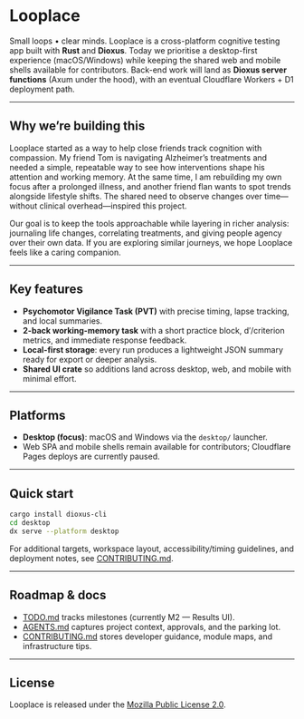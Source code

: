 # Looplace

Small loops • clear minds.
Looplace is a cross-platform cognitive testing app built with **Rust** and **Dioxus**. Today we prioritise a desktop-first experience (macOS/Windows) while keeping the shared web and mobile shells available for contributors. Back-end work will land as **Dioxus server functions** (Axum under the hood), with an eventual Cloudflare Workers + D1 deployment path.

---

## Why we’re building this

Looplace started as a way to help close friends track cognition with compassion. My friend Tom is navigating Alzheimer’s treatments and needed a simple, repeatable way to see how interventions shape his attention and working memory. At the same time, I am rebuilding my own focus after a prolonged illness, and another friend flan wants to spot trends alongside lifestyle shifts. The shared need to observe changes over time—without clinical overhead—inspired this project.

Our goal is to keep the tools approachable while layering in richer analysis: journaling life changes, correlating treatments, and giving people agency over their own data. If you are exploring similar journeys, we hope Looplace feels like a caring companion.

---

## Key features

- **Psychomotor Vigilance Task (PVT)** with precise timing, lapse tracking, and local summaries.
- **2-back working-memory task** with a short practice block, d′/criterion metrics, and immediate response feedback.
- **Local-first storage**: every run produces a lightweight JSON summary ready for export or deeper analysis.
- **Shared UI crate** so additions land across desktop, web, and mobile with minimal effort.

---

## Platforms

- **Desktop (focus)**: macOS and Windows via the `desktop/` launcher.
- Web SPA and mobile shells remain available for contributors; Cloudflare Pages deploys are currently paused.

---

## Quick start

```bash
cargo install dioxus-cli
cd desktop
dx serve --platform desktop
```

For additional targets, workspace layout, accessibility/timing guidelines, and deployment notes, see [CONTRIBUTING.md](./CONTRIBUTING.md).

---

## Roadmap & docs

- [TODO.md](./TODO.md) tracks milestones (currently M2 — Results UI).
- [AGENTS.md](./AGENTS.md) captures project context, approvals, and the parking lot.
- [CONTRIBUTING.md](./CONTRIBUTING.md) stores developer guidance, module maps, and infrastructure tips.

---

## License

Looplace is released under the [Mozilla Public License 2.0](./LICENSE).
